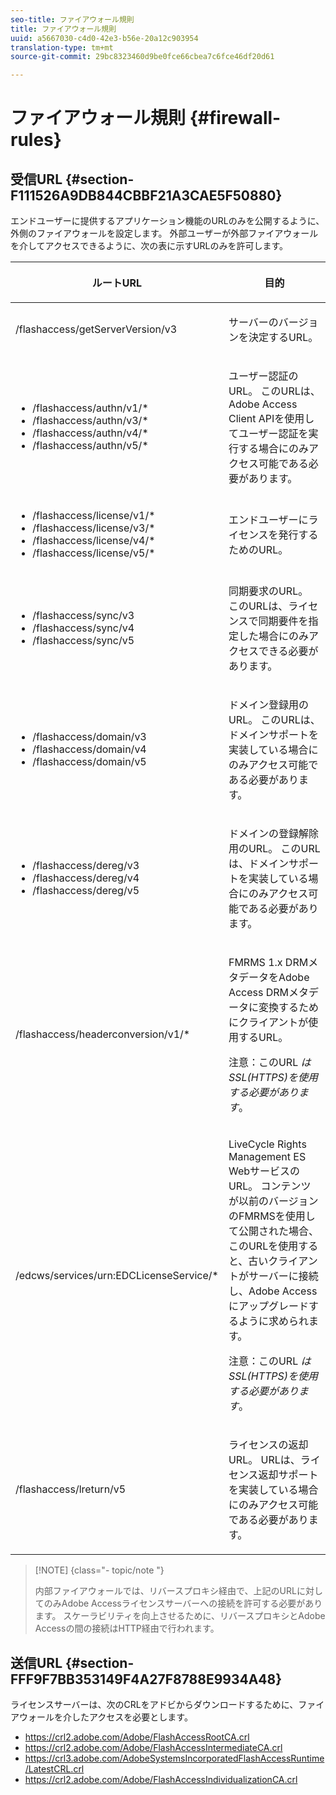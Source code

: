 ```yaml
---
seo-title: ファイアウォール規則
title: ファイアウォール規則
uuid: a5667030-c4d0-42e3-b56e-20a12c903954
translation-type: tm+mt
source-git-commit: 29bc8323460d9be0fce66cbea7c6fce46df20d61

---
```



# ファイアウォール規則 {#firewall-rules}

## 受信URL {#section-F111526A9DB844CBBF21A3CAE5F50880}

エンドユーザーに提供するアプリケーション機能のURLのみを公開するように、外側のファイアウォールを設定します。 外部ユーザーが外部ファイアウォールを介してアクセスできるように、次の表に示すURLのみを許可します。

<table frame="all" colsep="1" rowsep="1" class="+ topic/table adobe-d/table " id="table-bqs-whz-n4"> 
 <thead class="- topic/thead "> 
  <tr rowsep="1" class="- topic/row "> 
   <th colname="1" class="- topic/entry entry"> <p class="- topic/p ">ルートURL </p> </th> 
   <th colname="2" class="- topic/entry entry"> <p class="- topic/p ">目的 </p> </th> 
  </tr> 
 </thead>
 <tbody class="- topic/tbody "> 
  <tr rowsep="1" class="- topic/row "> 
   <td colname="1" class="- topic/entry "><span class="filepath"> /flashaccess/getServerVersion/v3</span> </td> 
   <td colname="2" class="- topic/entry "> <p class="- topic/p ">サーバーのバージョンを決定するURL。 </p> </td> 
  </tr> 
  <tr rowsep="1" class="- topic/row "> 
   <td colname="1" class="- topic/entry "> 
    <ul id="ul-xr4-hdn-44"> 
     <li id="li-05925A4DE4114F7786FF93A66AB8A117"><span class="filepath"> /flashaccess/authn/v1/*</span> </li> 
     <li id="li-E76E9BA0160F4E7F9EBB64428C2D9F31"><span class="filepath"> /flashaccess/authn/v3/*</span> </li> 
     <li id="li-ED3C15EB4D194FFE99954BDB7D5C1E41"><span class="filepath"> /flashaccess/authn/v4/*</span> </li> 
     <li id="li-4DD6CBBE939F4E6EABA474E3DCCBD893"><span class="filepath"> /flashaccess/authn/v5/*</span> </li> 
    </ul> </td> 
   <td colname="2" class="- topic/entry "> <p class="- topic/p ">ユーザー認証のURL。 このURLは、Adobe Access Client APIを使用してユーザー認証を実行する場合にのみアクセス可能である必要があります。 </p> </td> 
  </tr> 
  <tr rowsep="1" class="- topic/row "> 
   <td colname="1" class="- topic/entry "> 
    <ul id="ul-yxs-rdn-44"> 
     <li id="li-49B9987ED6E14FADA66727448F923F84"><span class="filepath"> /flashaccess/license/v1/*</span> </li> 
     <li id="li-BF4A415E573C4C728E24D548F53D923C"><span class="filepath"> /flashaccess/license/v3/*</span> </li> 
     <li id="li-E6C551DDA030429B9D0073D2685B778A"><span class="filepath"> /flashaccess/license/v4/*</span> </li> 
     <li id="li-57811F4CD7304DBDAFADD65244AED0D9"><span class="filepath"> /flashaccess/license/v5/*</span> </li> 
    </ul> </td> 
   <td colname="2" class="- topic/entry "> <p class="- topic/p ">エンドユーザーにライセンスを発行するためのURL。 </p> </td> 
  </tr> 
  <tr rowsep="1" class="- topic/row "> 
   <td colname="1" class="- topic/entry "> 
    <ul id="ul-ibl-5dn-44"> 
     <li id="li-189BE370CD5044F988A42335C3BFE420"><span class="filepath"> /flashaccess/sync/v3</span> </li> 
     <li id="li-B333B85FFE8A46DD884595B0A620B4EE"><span class="filepath"> /flashaccess/sync/v4</span> </li> 
     <li id="li-E4771D3C5AA5454CA1EDCFAA3E027CC1"><span class="filepath"> /flashaccess/sync/v5</span> </li> 
    </ul> </td> 
   <td colname="2" class="- topic/entry "> <p class="- topic/p ">同期要求のURL。 このURLは、ライセンスで同期要件を指定した場合にのみアクセスできる必要があります。 </p> </td> 
  </tr> 
  <tr rowsep="1" class="- topic/row "> 
   <td colname="1" class="- topic/entry "> 
    <ul id="ul-plq-ydn-44"> 
     <li id="li-81C96F93BA904C8C95B907F1A77E6494"><span class="filepath"> /flashaccess/domain/v3</span> </li> 
     <li id="li-40F0952F09674CA3B9AAFB5A62F9D02E"><span class="filepath"> /flashaccess/domain/v4</span> </li> 
     <li id="li-3ADE44B959B548F8A31A6FF08537AF46"><span class="filepath"> /flashaccess/domain/v5</span> </li> 
    </ul> </td> 
   <td colname="2" class="- topic/entry "> <p class="- topic/p ">ドメイン登録用のURL。 このURLは、ドメインサポートを実装している場合にのみアクセス可能である必要があります。 </p> </td> 
  </tr> 
  <tr rowsep="1" class="- topic/row "> 
   <td colname="1" class="- topic/entry "> 
    <ul id="ul-btm-c2n-44"> 
     <li id="li-3535EDF7C644406FAC471D4234C4AF98"><span class="filepath"> /flashaccess/dereg/v3</span> </li> 
     <li id="li-AB33657BC7E140E695767710DF7AEC72"><span class="filepath"> /flashaccess/dereg/v4</span> </li> 
     <li id="li-D15B32BCD4674269A3A2644DD5204707"><span class="filepath"> /flashaccess/dereg/v5</span> </li> 
    </ul> </td> 
   <td colname="2" class="- topic/entry "> <p class="- topic/p ">ドメインの登録解除用のURL。 このURLは、ドメインサポートを実装している場合にのみアクセス可能である必要があります。 </p> </td> 
  </tr> 
  <tr rowsep="1" class="- topic/row "> 
   <td colname="1" class="- topic/entry "><span class="filepath"> /flashaccess/headerconversion/v1/*</span> </td> 
   <td colname="2" class="- topic/entry "> <p class="- topic/p ">FMRMS 1.x DRMメタデータをAdobe Access DRMメタデータに変換するためにクライアントが使用するURL。 </p> <p class="- topic/p ">注意：このURL <i class="+ topic/ph hi-d/i ">はSSL(HTTPS)を使用する必要があります</i>。 </p> </td> 
  </tr> 
  <tr rowsep="0" class="- topic/row "> 
   <td colname="1" class="- topic/entry "><span class="filepath"> /edcws/services/urn:EDCLicenseService/*</span> </td> 
   <td colname="2" class="- topic/entry "> <p class="- topic/p ">LiveCycle Rights Management ES WebサービスのURL。 コンテンツが以前のバージョンのFMRMSを使用して公開された場合、このURLを使用すると、古いクライアントがサーバーに接続し、Adobe Accessにアップグレードするように求められます。 </p> <p class="- topic/p ">注意：このURL <i class="+ topic/ph hi-d/i ">はSSL(HTTPS)を使用する必要があります</i>。 </p> </td> 
  </tr> 
  <tr> 
   <td colname="1" class="- topic/entry "><span class="filepath"> /flashaccess/lreturn/v5</span> </td> 
   <td colname="2" class="- topic/entry "> <p>ライセンスの返却URL。 URLは、ライセンス返却サポートを実装している場合にのみアクセス可能である必要があります。 </p> </td> 
  </tr> 
 </tbody> 
</table>

>[!NOTE] {class=&quot;- topic/note &quot;}
>
>内部ファイアウォールでは、リバースプロキシ経由で、上記のURLに対してのみAdobe Accessライセンスサーバーへの接続を許可する必要があります。 スケーラビリティを向上させるために、リバースプロキシとAdobe Accessの間の接続はHTTP経由で行われます。

## 送信URL {#section-FFF9F7BB353149F4A27F8788E9934A48}

ライセンスサーバーは、次のCRLをアドビからダウンロードするために、ファイアウォールを介したアクセスを必要とします。

* https://crl2.adobe.com/Adobe/FlashAccessRootCA.crl<span></span>
* https://crl2.adobe.com/Adobe/FlashAccessIntermediateCA.crl<span></span>
* https://crl3.adobe.com/AdobeSystemsIncorporatedFlashAccessRuntime/LatestCRL.crl<span></span>
* https://crl2.adobe.com/Adobe/FlashAccessIndividualizationCA.crl<span></span>
